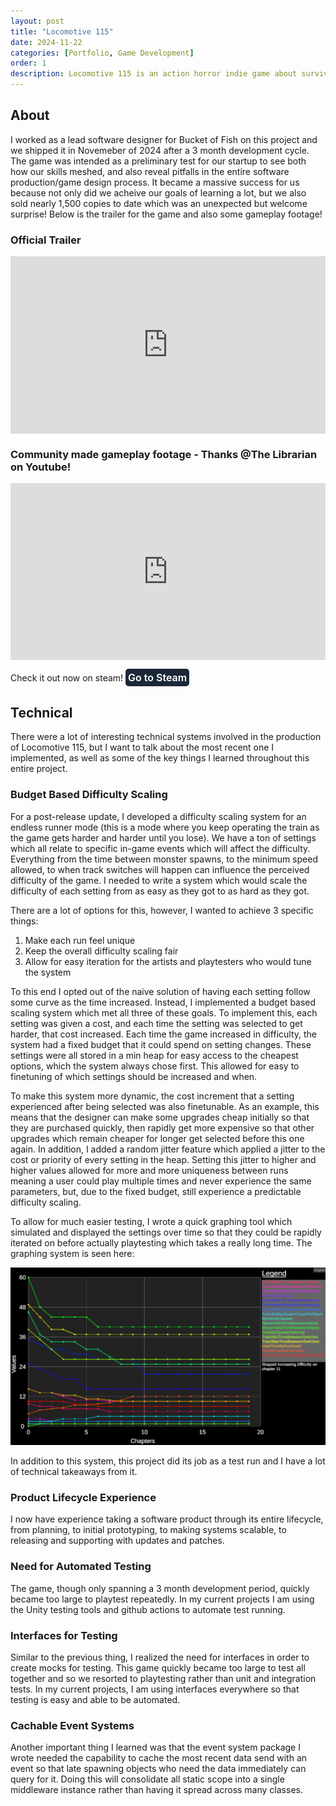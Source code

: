 ```yaml
---
layout: post
title: "Locomotive 115"
date: 2024-11-22
categories: [Portfolio, Game Development]
order: 1
description: Locomotive 115 is an action horror indie game about surviving a deadly train ride while managing resources.
---
```


## About
I worked as a lead software designer for Bucket of Fish on this project and we shipped it in Novemeber of 2024 after a 3 month development cycle. The game was intended as a preliminary test for our startup to see both how our skills meshed, and also reveal pitfalls in the entire software production/game design process. It became a massive success for us because not only did we acheive our goals of learning a lot, but we also sold nearly 1,500 copies to date which was an unexpected but welcome surprise! Below is the trailer for the game and also some gameplay footage!

### Official Trailer

<div style="position: relative; padding-bottom: 56.25%; height: 0; overflow: hidden; max-width: 100%; width: 100%;">
  <iframe 
    src="https://www.youtube.com/embed/AwtMh2vIoP4?si=Gz1Hiqg4sSXbbDi4" 
    title="YouTube video player" 
    frameborder="0" 
    allow="accelerometer; autoplay; clipboard-write; encrypted-media; gyroscope; picture-in-picture; web-share" 
    referrerpolicy="strict-origin-when-cross-origin" 
    allowfullscreen 
    style="position: absolute; top: 0; left: 0; width: 100%; height: 100%;">
  </iframe>
</div>

### Community made gameplay footage - Thanks @The Librarian on Youtube!

<div style="position: relative; padding-bottom: 56.25%; height: 0; overflow: hidden; max-width: 100%; width: 100%;">
  <iframe 
    src="https://www.youtube.com/embed/cD8J3Hcx27A?si=vqLR5BOTcaPWg_rD"
    title="YouTube video player" 
    frameborder="0" 
    allow="accelerometer; autoplay; clipboard-write; encrypted-media; gyroscope; picture-in-picture; web-share" 
    referrerpolicy="strict-origin-when-cross-origin" 
    allowfullscreen 
    style="position: absolute; top: 0; left: 0; width: 100%; height: 100%;">
  </iframe>
</div>

Check it out now on steam!
<a href="https://store.steampowered.com/app/3269860/" target="_blank" style="display: inline-block; padding: 2px 2px; background-color: #1b2838; color: #fff; font-size: 16px; font-weight: 600; text-align: center; text-decoration: none; border-radius: 5px; border: 2px solid #1b2838; transition: background-color 0.3s, border-color 0.3s, color 0.3s;">
  Go to Steam
</a>

## Technical
There were a lot of interesting technical systems involved in the production of Locomotive 115, but I want to talk about the most recent one I implemented, as well as some of the key things I learned throughout this entire project.

### Budget Based Difficulty Scaling
For a post-release update, I developed a difficulty scaling system for an endless runner mode (this is a mode where you keep operating the train as the game gets harder and harder until you lose). We have a ton of settings which all relate to specific in-game events which will affect the difficulty. Everything from the time between monster spawns, to the minimum speed allowed, to when track switches will happen can influence the perceived difficulty of the game. I needed to write a system which would scale the difficulty of each setting from as easy as they got to as hard as they got.

There are a lot of options for this, however, I wanted to achieve 3 specific things:
1. Make each run feel unique
2. Keep the overall difficulty scaling fair
3. Allow for easy iteration for the artists and playtesters who would tune the system

To this end I opted out of the naive solution of having each setting follow some curve as the time increased. Instead, I implemented a budget based scaling system which met all three of these goals. To implement this, each setting was given a cost, and each time the setting was selected to get harder, that cost increased. Each time the game increased in difficulty, the system had a fixed budget that it could spend on setting changes. These settings were all stored in a min heap for easy access to the cheapest options, which the system always chose first. This allowed for easy to finetuning of which settings should be increased and when. 

To make this system more dynamic, the cost increment that a setting experienced after being selected was also finetunable. As an example, this means that the designer can make some upgrades cheap initially so that they are purchased quickly, then rapidly get more expensive so that other upgrades which remain cheaper for longer get selected before this one again. In addition, I added a random jitter feature which applied a jitter to the cost or priority of every setting in the heap. Setting this jitter to higher and higher values allowed for more and more uniqueness between runs meaning a user could play multiple times and never experience the same parameters, but, due to the fixed budget, still experience a predictable difficulty scaling.

To allow for much easier testing, I wrote a quick graphing tool which simulated and displayed the settings over time so that they could be rapidly iterated on before actually playtesting which takes a really long time. The graphing system is seen here:

![alt text](<../assets/images/locomotive115-project/demo graph.png>)

In addition to this system, this project did its job as a test run and I have a lot of technical takeaways from it. 

### Product Lifecycle Experience
I now have experience taking a software product through its entire lifecycle, from planning, to initial prototyping, to making systems scalable, to releasing and supporting with updates and patches.

### Need for Automated Testing
The game, though only spanning a 3 month development period, quickly became too large to playtest repeatedly. In my current projects I am using the Unity testing tools and github actions to automate test running.

### Interfaces for Testing
Similar to the previous thing, I realized the need for interfaces in order to create mocks for testing. This game quickly became too large to test all together and so we resorted to playtesting rather than unit and integration tests. In my current projects, I am using interfaces everywhere so that testing is easy and able to be automated. 

### Cachable Event Systems
Another important thing I learned was that the event system package I wrote needed the capability to cache the most recent data send with an event so that late spawning objects who need the data immediately can query for it. Doing this will consolidate all static scope into a single middleware instance rather than having it spread across many classes.